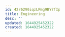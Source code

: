```yaml
---
id: 42r6290iqzLPmg9BY7fIp
title: Engineering
desc: ''
updated: 1644925452322
created: 1644925452322
---
```


